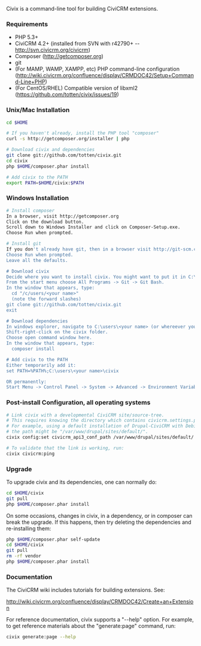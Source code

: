 Civix is a command-line tool for building CiviCRM extensions.

### Requirements

* PHP 5.3+
* CiviCRM 4.2+ (installed from SVN with r42790+ -- http://svn.civicrm.org/civicrm)
* Composer (http://getcomposer.org)
* git
* (For MAMP, WAMP, XAMPP, etc) PHP command-line configuration (http://wiki.civicrm.org/confluence/display/CRMDOC42/Setup+Command-Line+PHP)
* (For CentOS/RHEL) Compatible version of libxml2 (https://github.com/totten/civix/issues/19)

### Unix/Mac Installation

```bash
cd $HOME

# If you haven't already, install the PHP tool "composer"
curl -s http://getcomposer.org/installer | php

# Download civix and dependencies
git clone git://github.com/totten/civix.git
cd civix
php $HOME/composer.phar install

# Add civix to the PATH
export PATH=$HOME/civix:$PATH
```

### Windows Installation

```bash
# Install composer
In a browser, visit http://getcomposer.org
Click on the download button.
Scroll down to Windows Installer and click on Composer-Setup.exe.
Choose Run when prompted.

# Install git
If you don't already have git, then in a browser visit http://git-scm.com/download/win.
Choose Run when prompted.
Leave all the defaults.

# Download civix
Decide where you want to install civix. You might want to put it in C:\Program Files, but you might get hassled about admin rights, in which case you can pick somewhere else, like C:\users\<your name>.
From the start menu choose All Programs -> Git -> Git Bash.
In the window that appears, type:
  cd "/c/users/<your name>"
  (note the forward slashes)
git clone git://github.com/totten/civix.git
exit

# Download dependencies
In windows explorer, navigate to C:\users\<your name> (or whereever you installed civix).
Shift-right-click on the civix folder.
Choose open command window here.
In the window that appears, type:
  composer install

# Add civix to the PATH
Either temporarily add it:
set PATH=%PATH%;C:\users\<your name>\civix

OR permanently:
Start Menu -> Control Panel -> System -> Advanced -> Environment Variables
```

### Post-install Configuration, all operating systems

```bash
# Link civix with a developmental CiviCRM site/source-tree.
# This requires knowing the directory which contains civicrm.settings.php
# For example, using a default installation of Drupal-CiviCRM with Debian/Ubuntu,
# the path might be "/var/www/drupal/sites/default/".
civix config:set civicrm_api3_conf_path /var/www/drupal/sites/default/

# To validate that the link is working, run:
civix civicrm:ping
```

### Upgrade

To upgrade civix and its dependencies, one can normally do:

```bash
cd $HOME/civix
git pull
php $HOME/composer.phar install
```

On some occasions, changes in civix, in a dependency, or in composer can
break the upgrade.  If this happens, then try deleting the dependencies and
re-installing them:

```bash
php $HOME/composer.phar self-update
cd $HOME/civix
git pull
rm -rf vendor
php $HOME/composer.phar install
```

### Documentation

The CiviCRM wiki includes tutorials for building extensions. See:

http://wiki.civicrm.org/confluence/display/CRMDOC42/Create+an+Extension

For reference documentation, civix supports a "--help" option.  For example,
to get reference materials about the "generate:page" command, run:

```bash
civix generate:page --help
```
